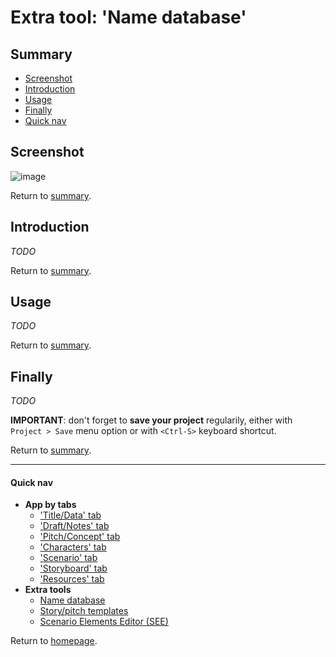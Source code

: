 
# Extra tool: 'Name database'

## <a name="summary"/>Summary

* [Screenshot](#screenshot)
* [Introduction](#introduction)
* [Usage](#usage)
* [Finally](#finally)
* [Quick nav](#quick-nav)


## <a name="screenshot"/>Screenshot

![image](../../images/screenshots/screenshot-006.png)

Return to [summary](#summary).


## <a name="introduction"/>Introduction

*TODO*

Return to [summary](#summary).


## <a name="usage"/>Usage

*TODO*

Return to [summary](#summary).


## <a name="finally"/>Finally

*TODO*

**IMPORTANT**: don't forget to **save your project** regularily, either
with `Project > Save` menu option or with `<Ctrl-S>` keyboard shortcut.

Return to [summary](#summary).

---

#### <a name="quick-nav"/>Quick nav

* **App by tabs**
    * ['Title/Data' tab](en_tab_title_data.html)
    * ['Draft/Notes' tab](en_tab_draft_notes.html)
    * ['Pitch/Concept' tab](en_tab_pitch_concept.html)
    * ['Characters' tab](en_tab_characters.html)
    * ['Scenario' tab](en_tab_scenario.html)
    * ['Storyboard' tab](en_tab_storyboard.html)
    * ['Resources' tab](en_tab_resources.html)
* **Extra tools**
    * [Name database](en_tools_name_db.html)
    * [Story/pitch templates](en_tools_pitch_templates.html)
    * [Scenario Elements Editor (SEE)](en_tools_scenario_elements_editor.html)

Return to [homepage](index.html).

